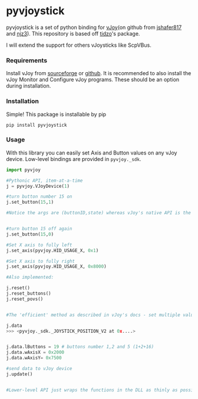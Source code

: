 # pyvjoystick

pyvjoystick is a set of python binding for <a href='https://sourceforge.net/projects/vjoystick/'>vJoy</a>(on github from <a href='https://github.com/jshafer817/vJoy'>jshafer817</a> and <a href='https://github.com/njz3/vJoy/'>njz3</a>). This repository is based off <a href="https://github.com/tidzo/pyvjoy">tidzo</a>'s package.


I will extend the support for others vJoysticks like ScpVBus.
### Requirements

Install vJoy from <a href='https://sourceforge.net/projects/vjoystick/'>sourceforge</a> or <a href='https://github.com/njz3/vJoy/'>github</a>. It is recommended to also install the vJoy Monitor and Configure vJoy programs. These should be an option during installation.


### Installation

Simple! This package is installable by pip

`pip install pyvjoystick`


### Usage

With this library you can easily set Axis and Button values on any vJoy device. Low-level bindings are provided in `pyvjoy._sdk`.

```python
import pyvjoy

#Pythonic API, item-at-a-time
j = pyvjoy.VJoyDevice(1)

#turn button number 15 on
j.set_button(15,1)

#Notice the args are (buttonID,state) whereas vJoy's native API is the other way around.


#turn button 15 off again
j.set_button(15,0)

#Set X axis to fully left
j.set_axis(pyvjoy.HID_USAGE_X, 0x1)

#Set X axis to fully right
j.set_axis(pyvjoy.HID_USAGE_X, 0x8000)

#Also implemented:

j.reset()
j.reset_buttons()
j.reset_povs()


#The 'efficient' method as described in vJoy's docs - set multiple values at once

j.data
>>> <pyvjoy._sdk._JOYSTICK_POSITION_V2 at 0x....>


j.data.lButtons = 19 # buttons number 1,2 and 5 (1+2+16)
j.data.wAxisX = 0x2000 
j.data.wAxisY= 0x7500

#send data to vJoy device
j.update()


#Lower-level API just wraps the functions in the DLL as thinly as possible, with some attempt to raise exceptions instead of return codes.
```